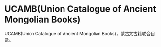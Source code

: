 # UCAMB(Union Catalogue of Ancient Mongolian Books)

UCAMB(Union Catalogue of Ancient Mongolian Books)，蒙古文古籍联合目录。
